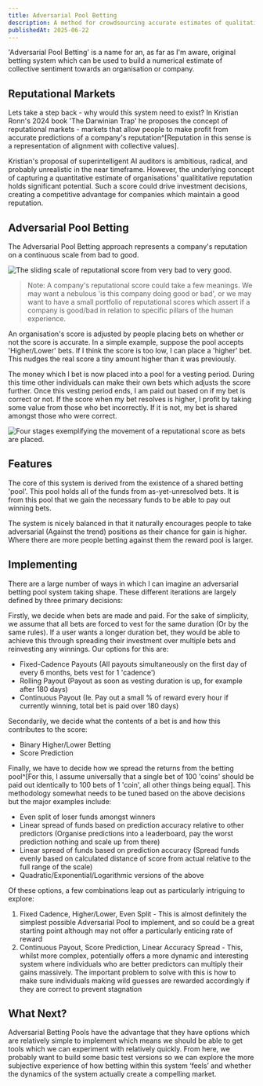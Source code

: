 ```yaml
---
title: Adversarial Pool Betting
description: A method for crowdsourcing accurate estimates of qualitative 'goodness' scores of companies
publishedAt: 2025-06-22
---
```


'Adversarial Pool Betting' is a name for an, as far as I'm aware, original betting system which can be used to build a numerical estimate of collective sentiment towards an organisation or company.

## Reputational Markets

Lets take a step back - why would this system need to exist? In Kristian Ronn's 2024 book 'The Darwinian Trap' he proposes the concept of reputational markets - markets that allow people to make profit from accurate predictions of a company's reputation^[Reputation in this sense is a representation of alignment with collective values].

Kristian's proposal of superintelligent AI auditors is ambitious, radical, and probably unrealistic in the near timeframe. However, the underlying concept of capturing a quantitative estimate of organisations' qualititative reputation holds significant potential. Such a score could drive investment decisions, creating a competitive advantage for companies which maintain a good reputation.

## Adversarial Pool Betting

The Adversarial Pool Betting approach represents a company's reputation on a continuous scale from bad to good.

![The sliding scale of reputational score from very bad to very good.](/blog/adversarial-pools/score-scale.png)

> Note: A company's reputational score could take a few meanings. We may want a nebulous 'is this company doing good or bad', or we may want to have a small portfolio of reputational scores which assert if a company is good/bad in relation to specific pillars of the human experience.

An organisation's score is adjusted by people placing bets on whether or not the score is accurate. In a simple example, suppose the pool accepts 'Higher/Lower' bets. If I think the score is too low, I can place a 'higher' bet. This nudges the real score a tiny amount higher than it was previously.

The money which I bet is now placed into a pool for a vesting period. During this time other individuals can make their own bets which adjusts the score further. Once this vesting period ends, I am paid out based on if my bet is correct or not. If the score when my bet resolves is higher, I profit by taking some value from those who bet incorrectly. If it is not, my bet is shared amongst those who were correct.

![Four stages exemplifying the movement of a reputational score as bets are placed.](/blog/adversarial-pools/timeline.png)

## Features

The core of this system is derived from the existence of a shared betting 'pool'. This pool holds all of the funds from as-yet-unresolved bets. It is from this pool that we gain the necessary funds to be able to pay out winning bets.

The system is nicely balanced in that it naturally encourages people to take adversarial (Against the trend) positions as their chance for gain is higher. Where there are more people betting against them the reward pool is larger.

## Implementing

There are a large number of ways in which I can imagine an adversarial betting pool system taking shape. These different iterations are largely defined by three primary decisions:

Firstly, we decide when bets are made and paid. For the sake of simplicity, we assume that all bets are forced to vest for the same duration (Or by the same rules). If a user wants a longer duration bet, they would be able to achieve this through spreading their investment over multiple bets and reinvesting any winnings. Our options for this are:

- Fixed-Cadence Payouts (All payouts simultaneously on the first day of every 6 months, bets vest for 1 'cadence')
- Rolling Payout (Payout as soon as vesting duration is up, for example after 180 days)
- Continuous Payout (Ie. Pay out a small % of reward every hour if currently winning, total bet is paid over 180 days)

Secondarily, we decide what the contents of a bet is and how this contributes to the score:

- Binary Higher/Lower Betting
- Score Prediction

Finally, we have to decide how we spread the returns from the betting pool^[For this, I assume universally that a single bet of 100 'coins' should be paid out identically to 100 bets of 1 'coin', all other things being equal]. This methodology somewhat needs to be tuned based on the above decisions but the major examples include:

- Even split of loser funds amongst winners
- Linear spread of funds based on prediction accuracy relative to other predictors (Organise predictions into a leaderboard, pay the worst prediction nothing and scale up from there)
- Linear spread of funds based on prediction accuracy (Spread funds evenly based on calculated distance of score from actual relative to the full range of the scale)
- Quadratic/Exponential/Logarithmic versions of the above

Of these options, a few combinations leap out as particularly intriguing to explore:

1. Fixed Cadence, Higher/Lower, Even Split - This is almost definitely the simplest possible Adversarial Pool to implement, and so could be a great starting point although may not offer a particularly enticing rate of reward
2. Continuous Payout, Score Prediction, Linear Accuracy Spread - This, whilst more complex, potentially offers a more dynamic and interesting system where individuals who are better predictors can multiply their gains massively. The important problem to solve with this is how to make sure individuals making wild guesses are rewarded accordingly if they are correct to prevent stagnation

## What Next?

Adversarial Betting Pools have the advantage that they have options which are relatively simple to implement which means we should be able to get tools which we can experiment with relatively quickly. From here, we probably want to build some basic test versions so we can explore the more subjective experience of how betting within this system ‘feels’ and whether the dynamics of the system actually create a compelling market.
